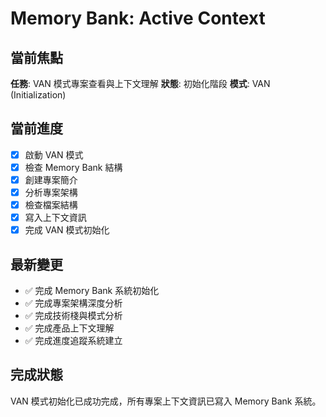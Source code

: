 # Memory Bank: Active Context

## 當前焦點
**任務**: VAN 模式專案查看與上下文理解
**狀態**: 初始化階段
**模式**: VAN (Initialization)

## 當前進度
- [x] 啟動 VAN 模式
- [x] 檢查 Memory Bank 結構
- [x] 創建專案簡介
- [x] 分析專案架構
- [x] 檢查檔案結構
- [x] 寫入上下文資訊
- [x] 完成 VAN 模式初始化

## 最新變更
- ✅ 完成 Memory Bank 系統初始化
- ✅ 完成專案架構深度分析
- ✅ 完成技術棧與模式分析
- ✅ 完成產品上下文理解
- ✅ 完成進度追蹤系統建立

## 完成狀態
VAN 模式初始化已成功完成，所有專案上下文資訊已寫入 Memory Bank 系統。